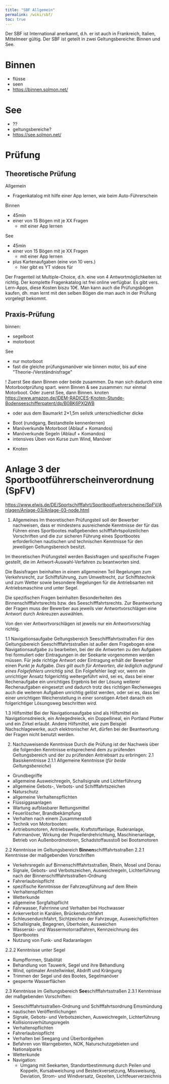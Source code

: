 ```yaml
---
title: "SBF Allgemein"
permalink: /wiki/sbf/
toc: true
---
```

Der SBF ist International anerkannt, d.h. er ist auch in Frankreich, Italien, Mittelmeer gültig.
Der SBF ist geteilt in zwei Geltungsbereiche: Binnen und See. 

# Binnen
- flüsse
- seen
- https://binnen.solmon.net/

# See
- ??
- geltungsbereiche?
- https://see.solmon.net/

# Prüfung
## Theoretische Prüfung
Allgemein
- Fragenkatalog mit hilfe einer App lernen, wie beim Auto-Führerschein

Binnen
- 45min
- einer von 15 Bögen mit je XX Fragen 
  - mit einer App lernen

See
- 45min
- einer von 15 Bögen mit je XX Fragen 
  - mit einer App lernen
- plus Kartenaufgaben (eine von 10 vers.)
    - hier gibt es YT videos für

Der Fragenteil ist Multiple-Choice, d.h. eine von 4 Antwortmöglichkeiten ist richtig.
Der komplette Fragenkatalog ist frei online verfügbar.
Es gibt vers. Lern-Apps, diese Kosten biszu 10€.
Man kann auch die Prüfungsbögen kaufen, dh. man lernt mit den selben Bögen die man auch in der Prüfung vorgelegt bekommt.

## Praxis-Prüfung

binnen:
- segelboot
- motorboot

See
- nur motorboot
- fast die gleiche prüfungsmanöver wie binnen motor, bis auf eine "Theorie-/Verständnisfrage"

! Zuerst See dann Binnen oder beide zusammen. Da man sich dadurch eine Motorbootprüfung spart.
wenn Binnen & see zusammen: nur einmal Motorboot. Oder zuerst See, dann Binnen.
knoten
https://www.amazon.de/IDEM-RADICES-Knoten-Stunde-Bodenseeschifferpatent/dp/B0BK6PXQWB
- oder aus dem Baumarkt 2*1,5m seilstk unterschiedlicher dicke

* Boot (rundgang, Bestandteile kennenlernen)
* Manöverkunde Motorboot (Ablauf + Komandos)
* Manöverkunde Segeln (Ablauf + Komandos)
* intensives Üben von Kurse zum Wind, Manöver
+ Knoten


# Anlage 3 der Sportbootführerscheinverordnung (SpFV)
https://www.elwis.de/DE/Sportschifffahrt/Sportbootfuehrerscheine/SpFV/Anlagen/Anlage-03/Anlage-03-node.html

1. Allgemeines
Im theoretischen Prüfungsteil soll der Bewerber nachweisen, dass er mindestens ausreichende Kenntnisse der für das Führen eines Sportbootes maßgebenden schifffahrtspolizeilichen Vorschriften und die zur sicheren Führung eines Sportbootes erforderlichen nautischen und technischen Kenntnisse für den jeweiligen Geltungsbereich besitzt.

Im theoretischen Prüfungsteil werden Basisfragen und spezifische Fragen gestellt, die im Antwort-Auswahl-Verfahren zu beantworten sind. 

Die Basisfragen beinhalten in einem allgemeinen Teil Regelungen zum Verkehrsrecht, zur Schiffsführung, zum Umweltrecht, zur Schiffstechnik und zum Wetter sowie besondere Regelungen für die Antriebsarten mit Antriebsmaschine und unter Segel. 

Die spezifischen Fragen beinhalten Besonderheiten des Binnenschifffahrtsrechts bzw. des Seeschifffahrtsrechts. Zur Beantwortung der Fragen muss der Bewerber aus jeweils vier Antwortvorschlägen eine Antwort durch Ankreuzen auswählen.

Von den vier Antwortvorschlägen ist jeweils nur ein Antwortvorschlag richtig.

1.1 Navigationsaufgabe Geltungsbereich Seeschifffahrtsstraßen
Für den Geltungsbereich Seeschifffahrtsstraßen ist außer dem Fragebogen eine Navigationsaufgabe zu bearbeiten, bei der die Antworten zu den Aufgaben frei formuliert oder Eintragungen in der Seekarte vorgenommen werden müssen. Für jede richtige Antwort oder Eintragung erhält der Bewerber einen Punkt je Aufgabe. *Dies gilt auch für Antworten, die lediglich aufgrund eines Folgefehlers unrichtig sind.* Ein Folgefehler liegt vor, wenn ein unrichtiger Ansatz folgerichtig weitergeführt wird, sei es, dass bei einer Rechenaufgabe ein unrichtiges Ergebnis bei der Lösung weiterer Rechenaufgaben eingesetzt und dadurch trotz des richtigen Rechenweges auch die weiteren Aufgaben unrichtig gelöst werden, oder sei es, dass bei einer unrichtigen Weichenstellung in einer sonstigen Arbeit danach ein folgerichtiger Lösungsweg beschritten wird.

1.3 Hilfsmittel
Bei der Navigationsaufgabe sind als Hilfsmittel ein Navigationsdreieck, ein Anlegedreieck, ein Doppellineal, ein Portland Plotter und ein Zirkel erlaubt. Andere Hilfsmittel, wie zum Beispiel Nachschlagewerke, auch elektronischer Art, dürfen bei der Beantwortung der Fragen nicht benutzt werden. 

2. Nachzuweisende Kenntnisse
Durch die Prüfung ist der Nachweis über die folgenden Kenntnisse entsprechend dem zu prüfenden Geltungsbereich und der zu prüfenden Antriebsart zu erbringen:
2.1 Basiskenntnisse
2.1.1 Allgemeine Kenntnisse (*für beide Geltungsbereiche*)
- Grundbegriffe
- allgemeine Ausweichregeln, Schallsignale und Lichterführung
- allgemeine Gebots-, Verbots- und Schifffahrtszeichen
- Naturschutz
- allgemeine Verhaltenspflichten
- Flüssiggasanlagen
- Wartung aufblasbarer Rettungsmittel
- Feuerlöscher, Brandbekämpfung
- Verhalten nach einem Zusammenstoß
- Technik von Motorbooten:
- Antriebsmotoren, Antriebswelle, Kraftstoffanlage, Ruderanlage, Fahrmanöver, Wirkung der Propellerdrehrichtung, Maschinenanlage, Betrieb von Außenbordmotoren, Schadstoffausstoß bei Bootsmotoren

2.2 Kenntnisse im Geltungsbereich **Binnen**schifffahrtsstraßen
2.2.1 Kenntnisse der maßgebenden Vorschriften
- Verkehrsregeln auf Binnenschifffahrtsstraßen, Rhein, Mosel und Donau
- Signale, Gebots- und Verbotszeichen, Ausweichregeln, Lichterführung nach der Binnenschifffahrtsstraßen-Ordnung
- Fahrerlaubnispflicht
- spezifische Kenntnisse der Fahrzeugführung auf dem Rhein
- Verhaltenspflichten
- Wetterkunde
- allgemeine Sorgfaltspflicht
- Fahrwasser, Fahrrinne und Verhalten bei Hochwasser
- Ankerverbot in Kanälen, Brückendurchfahrt
- Schleusendurchfahrt, Sichtzeichen der Fahrzeuge, Ausweichpflichten
- Schallsignale, Begegnen, Überholen, Ausweichen
- Wasserski- und Wassermotorradfahren, Kennzeichnung des Sportbootes
- Nutzung von Funk- und Radaranlagen

2.2.2 Kenntnisse unter Segel
- Rumpfformen, Stabilität
- Behandlung von Tauwerk, Segel und ihre Behandlung
- Wind, optimaler Anstellwinkel, Abdrift und Krängung
- Trimmen der Segel und des Bootes, Segelmanöver
- gesperrte Wasserflächen

2.3 Kenntnisse im Geltungsbereich **See**schifffahrtsstraßen
2.3.1 Kenntnisse der maßgebenden Vorschriften:
- Seeschifffahrtsstraßen-Ordnung und Schifffahrtsordnung Emsmündung
- nautischen Veröffentlichungen
- Signale, Gebots- und Verbotszeichen, Ausweichregeln, Lichterführung
- Kollisionsverhütungsregeln
- Verhaltenspflichten
- Fahrerlaubnispflicht
- Verhalten bei Seegang und Überbordgehen
- Befahren von Warngebieten, NOK, Naturschutzgebieten und Nationalparks
- Wetterkunde
- Navigation:
    - Umgang mit Seekarten, Standortbestimmung durch Peilen und Koppeln, Kursabweichung und Besteckversetzung, Missweisung, Deviation, Strom- und Windversatz, Gezeiten, Lichtfeuerverzeichnis


